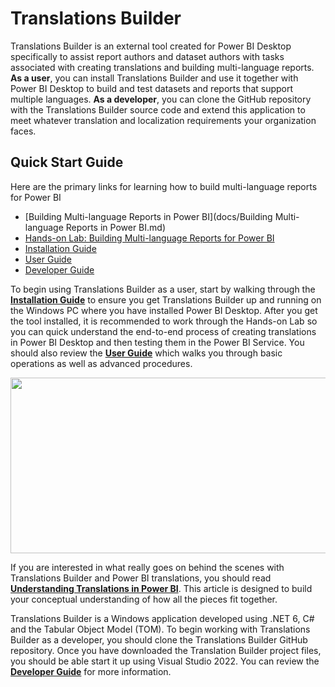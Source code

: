 # Translations Builder

Translations Builder is an external tool created for Power BI Desktop
specifically to assist report authors and dataset authors with tasks
associated with creating translations and building multi-language
reports. **As a user**, you can install Translations Builder and use it
together with Power BI Desktop to build and test datasets and reports
that support multiple languages. **As a developer**, you can clone the
GitHub repository with the Translations Builder source code and extend
this application to meet whatever translation and localization
requirements your organization faces.

## Quick Start Guide
Here are the primary links for learning how to build multi-language reports for Power BI
 - [Building Multi-language Reports in Power BI](docs/Building Multi-language Reports in Power BI.md)
 - [Hands-on Lab: Building Multi-language Reports for Power BI]()
 - [Installation Guide](docs/Installation%20Guide.md)
 - [User Guide](docs/User%20Guide.md)
 - [Developer Guide](docs/Developer%20Guide.md)


To begin using Translations Builder as a user, start by walking through
the [**Installation
Guide**](https://github.com/PowerBiDevCamp/TranslationsBuilder/blob/main/Docs/Installation%20Guide.md)
to ensure you get Translations Builder up and running on the Windows PC
where you have installed Power BI Desktop. After you get the tool
installed, it is recommended to work through the Hands-on Lab so you can
quick understand the end-to-end process of creating translations in
Power BI Desktop and then testing them in the Power BI Service. You
should also review the [**User
Guide**](https://github.com/PowerBiDevCamp/TranslationsBuilder/blob/main/Docs/User%20Guide.md)
which walks you through basic operations as well as advanced procedures.

<img src="./Docs/images/TranslationsBuilder/media/image1.png"
style="width:7.5in;height:2.93333in" />

If you are interested in what really goes on behind the scenes with
Translations Builder and Power BI translations, you should read
[**Understanding Translations in Power
BI**](https://github.com/PowerBiDevCamp/TranslationsBuilder/blob/main/Docs/Understanding%20Translations%20in%20Power%20BI.md).
This article is designed to build your conceptual understanding of how
all the pieces fit together.

Translations Builder is a Windows application developed using .NET 6, C#
and the Tabular Object Model (TOM). To begin working with Translations
Builder as a developer, you should clone the Translations Builder GitHub
repository. Once you have downloaded the Translation Builder project
files, you should be able start it up using Visual Studio 2022. You can
review the [**Developer
Guide**](https://github.com/PowerBiDevCamp/TranslationsBuilder/blob/main/Docs/Developer%20Guide.md)
for more information.

